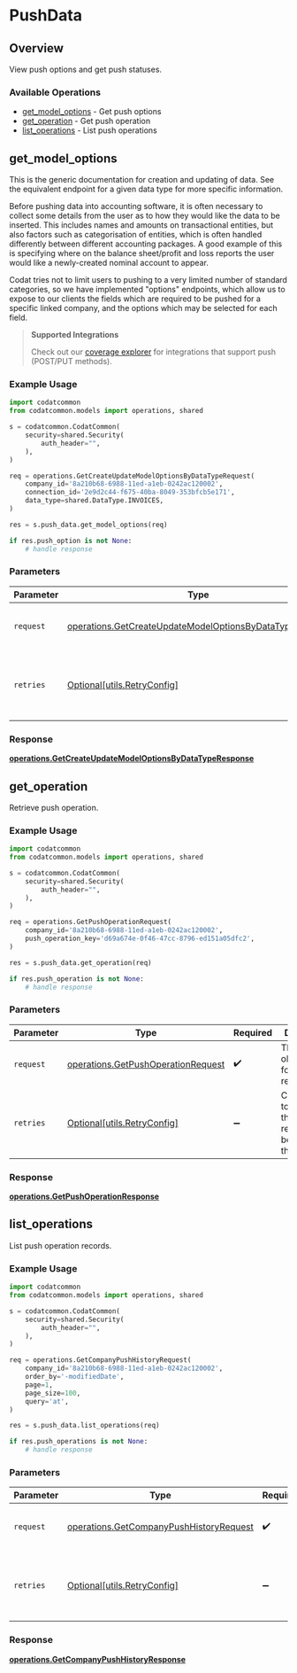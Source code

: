# PushData

## Overview

View push options and get push statuses.

### Available Operations

* [get_model_options](#get_model_options) - Get push options
* [get_operation](#get_operation) - Get push operation
* [list_operations](#list_operations) - List push operations

## get_model_options

This is the generic documentation for creation and updating of data. See the equivalent endpoint for a given data type for more specific information. 

Before pushing data into accounting software, it is often necessary to collect some details from the user as to how they would like the data to be inserted. This includes names and amounts on transactional entities, but also factors such as categorisation of entities, which is often handled differently between different accounting packages. A good example of this is specifying where on the balance sheet/profit and loss reports the user would like a newly-created nominal account to appear.

Codat tries not to limit users to pushing to a very limited number of standard categories, so we have implemented "options" endpoints, which allow us to expose to our clients the fields which are required to be pushed for a specific linked company, and the options which may be selected for each field.


> **Supported Integrations**
> 
> Check out our [coverage explorer](https://knowledge.codat.io/) for integrations that support push (POST/PUT methods).

### Example Usage

```python
import codatcommon
from codatcommon.models import operations, shared

s = codatcommon.CodatCommon(
    security=shared.Security(
        auth_header="",
    ),
)

req = operations.GetCreateUpdateModelOptionsByDataTypeRequest(
    company_id='8a210b68-6988-11ed-a1eb-0242ac120002',
    connection_id='2e9d2c44-f675-40ba-8049-353bfcb5e171',
    data_type=shared.DataType.INVOICES,
)

res = s.push_data.get_model_options(req)

if res.push_option is not None:
    # handle response
```

### Parameters

| Parameter                                                                                                                          | Type                                                                                                                               | Required                                                                                                                           | Description                                                                                                                        |
| ---------------------------------------------------------------------------------------------------------------------------------- | ---------------------------------------------------------------------------------------------------------------------------------- | ---------------------------------------------------------------------------------------------------------------------------------- | ---------------------------------------------------------------------------------------------------------------------------------- |
| `request`                                                                                                                          | [operations.GetCreateUpdateModelOptionsByDataTypeRequest](../../models/operations/getcreateupdatemodeloptionsbydatatyperequest.md) | :heavy_check_mark:                                                                                                                 | The request object to use for the request.                                                                                         |
| `retries`                                                                                                                          | [Optional[utils.RetryConfig]](../../models/utils/retryconfig.md)                                                                   | :heavy_minus_sign:                                                                                                                 | Configuration to override the default retry behavior of the client.                                                                |


### Response

**[operations.GetCreateUpdateModelOptionsByDataTypeResponse](../../models/operations/getcreateupdatemodeloptionsbydatatyperesponse.md)**


## get_operation

Retrieve push operation.

### Example Usage

```python
import codatcommon
from codatcommon.models import operations, shared

s = codatcommon.CodatCommon(
    security=shared.Security(
        auth_header="",
    ),
)

req = operations.GetPushOperationRequest(
    company_id='8a210b68-6988-11ed-a1eb-0242ac120002',
    push_operation_key='d69a674e-0f46-47cc-8796-ed151a05dfc2',
)

res = s.push_data.get_operation(req)

if res.push_operation is not None:
    # handle response
```

### Parameters

| Parameter                                                                                | Type                                                                                     | Required                                                                                 | Description                                                                              |
| ---------------------------------------------------------------------------------------- | ---------------------------------------------------------------------------------------- | ---------------------------------------------------------------------------------------- | ---------------------------------------------------------------------------------------- |
| `request`                                                                                | [operations.GetPushOperationRequest](../../models/operations/getpushoperationrequest.md) | :heavy_check_mark:                                                                       | The request object to use for the request.                                               |
| `retries`                                                                                | [Optional[utils.RetryConfig]](../../models/utils/retryconfig.md)                         | :heavy_minus_sign:                                                                       | Configuration to override the default retry behavior of the client.                      |


### Response

**[operations.GetPushOperationResponse](../../models/operations/getpushoperationresponse.md)**


## list_operations

List push operation records.

### Example Usage

```python
import codatcommon
from codatcommon.models import operations, shared

s = codatcommon.CodatCommon(
    security=shared.Security(
        auth_header="",
    ),
)

req = operations.GetCompanyPushHistoryRequest(
    company_id='8a210b68-6988-11ed-a1eb-0242ac120002',
    order_by='-modifiedDate',
    page=1,
    page_size=100,
    query='at',
)

res = s.push_data.list_operations(req)

if res.push_operations is not None:
    # handle response
```

### Parameters

| Parameter                                                                                          | Type                                                                                               | Required                                                                                           | Description                                                                                        |
| -------------------------------------------------------------------------------------------------- | -------------------------------------------------------------------------------------------------- | -------------------------------------------------------------------------------------------------- | -------------------------------------------------------------------------------------------------- |
| `request`                                                                                          | [operations.GetCompanyPushHistoryRequest](../../models/operations/getcompanypushhistoryrequest.md) | :heavy_check_mark:                                                                                 | The request object to use for the request.                                                         |
| `retries`                                                                                          | [Optional[utils.RetryConfig]](../../models/utils/retryconfig.md)                                   | :heavy_minus_sign:                                                                                 | Configuration to override the default retry behavior of the client.                                |


### Response

**[operations.GetCompanyPushHistoryResponse](../../models/operations/getcompanypushhistoryresponse.md)**

